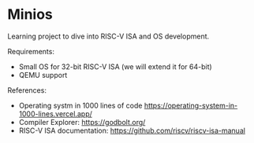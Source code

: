 # Minios

Learning project to dive into RISC-V ISA and OS development.

Requirements:

- Small OS for 32-bit RISC-V ISA (we will extend it for 64-bit)
- QEMU support

References:

- Operating systm in 1000 lines of code https://operating-system-in-1000-lines.vercel.app/
- Compiler Explorer: https://godbolt.org/
- RISC-V ISA documentation: https://github.com/riscv/riscv-isa-manual
